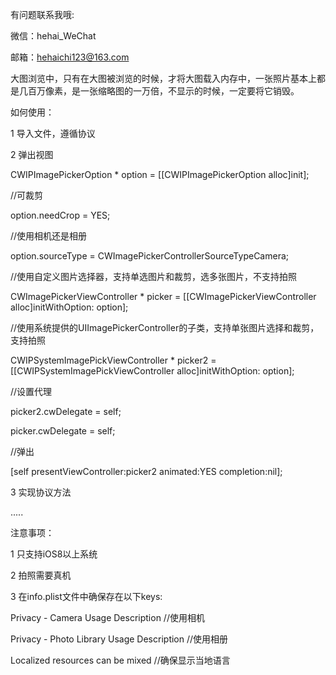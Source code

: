 有问题联系我哦:

微信：hehai_WeChat

邮箱：hehaichi123@163.com


大图浏览中，只有在大图被浏览的时候，才将大图载入内存中，一张照片基本上都是几百万像素，是一张缩略图的一万倍，不显示的时候，一定要将它销毁。

如何使用：

1 导入文件，遵循协议

2 弹出视图

CWIPImagePickerOption * option = [[CWIPImagePickerOption alloc]init];

//可裁剪

option.needCrop = YES;

//使用相机还是相册

option.sourceType = CWImagePickerControllerSourceTypeCamera;

//使用自定义图片选择器，支持单选图片和裁剪，选多张图片，不支持拍照

CWImagePickerViewController * picker = [[CWImagePickerViewController alloc]initWithOption: option];

//使用系统提供的UIImagePickerController的子类，支持单张图片选择和裁剪，支持拍照

CWIPSystemImagePickViewController * picker2 = [[CWIPSystemImagePickViewController alloc]initWithOption: option];

//设置代理

picker2.cwDelegate = self;

picker.cwDelegate = self;

//弹出

[self presentViewController:picker2 animated:YES completion:nil];

3 实现协议方法

.....

注意事项：

1 只支持iOS8以上系统

2 拍照需要真机

3 在info.plist文件中确保存在以下keys:

Privacy - Camera Usage Description   //使用相机

Privacy - Photo Library Usage Description //使用相册

Localized resources can be mixed  //确保显示当地语言
